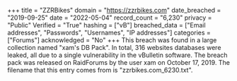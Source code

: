 +++
title = "ZZRBikes"
domain = "https://zzrbikes.com"
date_breached = "2019-09-25"
date = "2022-05-04"
record_count = "6,230"
privacy = "Public"
Verified = "True"
hashing = ["vB"]
breached_data = ["Email addresses", "Passwords", "Usernames", "IP addresses"]
categories = ["Forums"]
acknowledged = "No"
+++
This breach was found in a large collection named "xam's DB Pack". In total, 316 websites databases were leaked, all due to a single vulnerability in the vBulletin software. The breach pack was released on RaidForums by the user xam on October 17, 2019. The filename that this entry comes from is "zzrbikes.com_6230.txt".
